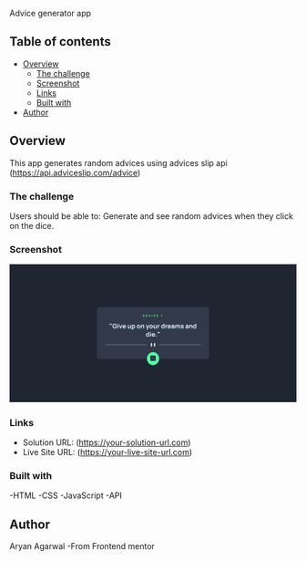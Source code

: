 Advice generator app 



## Table of contents

- [Overview](#overview)
  - [The challenge](#the-challenge)
  - [Screenshot](#screenshot)
  - [Links](#links)
  - [Built with](#built-with)
- [Author](#author)

## Overview

This app generates random advices using advices slip api
(https://api.adviceslip.com/advice)

### The challenge

Users should be able to:
Generate and see random advices when they click on the dice.

### Screenshot

![demo](demo.jpeg)

### Links

- Solution URL: (https://your-solution-url.com)
- Live Site URL: (https://your-live-site-url.com)



### Built with

-HTML
-CSS
-JavaScript
-API

## Author

Aryan Agarwal
-From Frontend mentor
